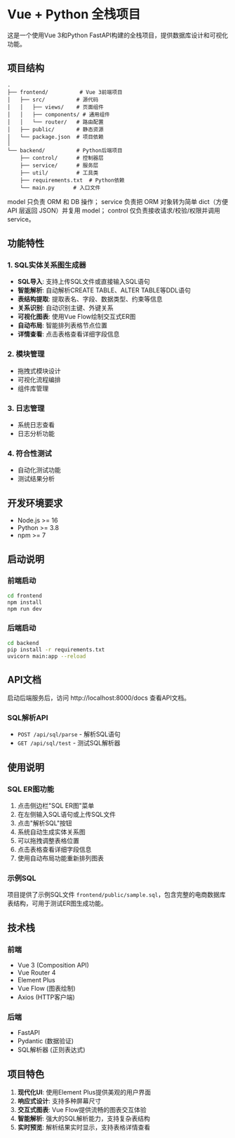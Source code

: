 # Vue + Python 全栈项目

这是一个使用Vue 3和Python FastAPI构建的全栈项目，提供数据库设计和可视化功能。

## 项目结构

```
.
├── frontend/          # Vue 3前端项目
│   ├── src/          # 源代码
│   │   ├── views/    # 页面组件
│   │   ├── components/ # 通用组件
│   │   └── router/   # 路由配置
│   ├── public/       # 静态资源
│   └── package.json  # 项目依赖
│
└── backend/          # Python后端项目
    ├── control/      # 控制器层
    ├── service/      # 服务层
    ├── util/         # 工具类
    ├── requirements.txt  # Python依赖
    └── main.py      # 入口文件
```
model 只负责 ORM 和 DB 操作；
service 负责把 ORM 对象转为简单 dict（方便 API 层返回 JSON）并复用 model；
control 仅负责接收请求/校验/权限并调用 service。

## 功能特性

### 1. SQL实体关系图生成器
- **SQL导入**: 支持上传SQL文件或直接输入SQL语句
- **智能解析**: 自动解析CREATE TABLE、ALTER TABLE等DDL语句
- **表结构提取**: 提取表名、字段、数据类型、约束等信息
- **关系识别**: 自动识别主键、外键关系
- **可视化图表**: 使用Vue Flow绘制交互式ER图
- **自动布局**: 智能排列表格节点位置
- **详情查看**: 点击表格查看详细字段信息

### 2. 模块管理
- 拖拽式模块设计
- 可视化流程编排
- 组件库管理

### 3. 日志管理
- 系统日志查看
- 日志分析功能

### 4. 符合性测试
- 自动化测试功能
- 测试结果分析

## 开发环境要求

- Node.js >= 16
- Python >= 3.8
- npm >= 7

## 启动说明

### 前端启动
```bash
cd frontend
npm install
npm run dev
```

### 后端启动
```bash
cd backend
pip install -r requirements.txt
uvicorn main:app --reload
```

## API文档

启动后端服务后，访问 http://localhost:8000/docs 查看API文档。

### SQL解析API
- `POST /api/sql/parse` - 解析SQL语句
- `GET /api/sql/test` - 测试SQL解析器

## 使用说明

### SQL ER图功能
1. 点击侧边栏"SQL ER图"菜单
2. 在左侧输入SQL语句或上传SQL文件
3. 点击"解析SQL"按钮
4. 系统自动生成实体关系图
5. 可以拖拽调整表格位置
6. 点击表格查看详细字段信息
7. 使用自动布局功能重新排列图表

### 示例SQL
项目提供了示例SQL文件 `frontend/public/sample.sql`，包含完整的电商数据库表结构，可用于测试ER图生成功能。

## 技术栈

### 前端
- Vue 3 (Composition API)
- Vue Router 4
- Element Plus
- Vue Flow (图表绘制)
- Axios (HTTP客户端)

### 后端
- FastAPI
- Pydantic (数据验证)
- SQL解析器 (正则表达式)

## 项目特色

1. **现代化UI**: 使用Element Plus提供美观的用户界面
2. **响应式设计**: 支持多种屏幕尺寸
3. **交互式图表**: Vue Flow提供流畅的图表交互体验
4. **智能解析**: 强大的SQL解析能力，支持复杂表结构
5. **实时预览**: 解析结果实时显示，支持表格详情查看 